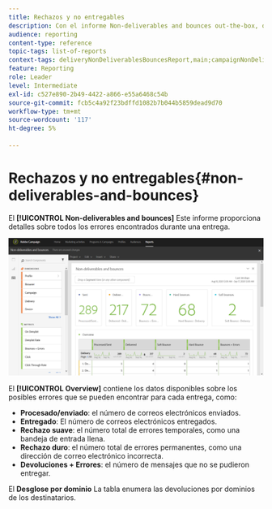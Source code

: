 ```yaml
---
title: Rechazos y no entregables
description: Con el informe Non-deliverables and bounces out-the-box, obtenga información sobre los errores que se pueden producir en la entrega.
audience: reporting
content-type: reference
topic-tags: list-of-reports
context-tags: deliveryNonDeliverablesBouncesReport,main;campaignNonDeliverablesBouncesReport,main;programNonDeliverablesBouncesReport,main
feature: Reporting
role: Leader
level: Intermediate
exl-id: c527e890-2b49-4422-a866-e55a6468c54b
source-git-commit: fcb5c4a92f23bdffd1082b7b044b5859dead9d70
workflow-type: tm+mt
source-wordcount: '117'
ht-degree: 5%

---
```


# Rechazos y no entregables{#non-deliverables-and-bounces}

El **[!UICONTROL Non-deliverables and bounces]** Este informe proporciona detalles sobre todos los errores encontrados durante una entrega.

![](assets/delivery_reports_7.png)

El **[!UICONTROL Overview]** contiene los datos disponibles sobre los posibles errores que se pueden encontrar para cada entrega, como:

* **Procesado/enviado**: el número de correos electrónicos enviados.
* **Entregado**: El número de correos electrónicos entregados.
* **Rechazo suave**: el número total de errores temporales, como una bandeja de entrada llena.
* **Rechazo duro**: el número total de errores permanentes, como una dirección de correo electrónico incorrecta.
* **Devoluciones + Errores**: el número de mensajes que no se pudieron entregar.

El **Desglose por dominio** La tabla enumera las devoluciones por dominios de los destinatarios.
